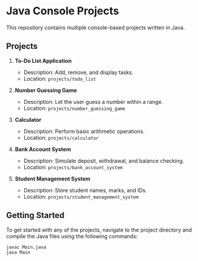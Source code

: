 # Java Console Projects

This repository contains multiple console-based projects written in Java.

## Projects

1. **To-Do List Application**
   - Description: Add, remove, and display tasks.
   - Location: `projects/todo_list`

2. **Number Guessing Game**
   - Description: Let the user guess a number within a range.
   - Location: `projects/number_guessing_game`

3. **Calculator**
   - Description: Perform basic arithmetic operations.
   - Location: `projects/calculator`

4. **Bank Account System**
   - Description: Simulate deposit, withdrawal, and balance checking.
   - Location: `projects/bank_account_system`

5. **Student Management System**
   - Description: Store student names, marks, and IDs.
   - Location: `projects/student_management_system`

## Getting Started

To get started with any of the projects, navigate to the project directory and compile the Java files using the following commands:

```sh
javac Main.java
java Main